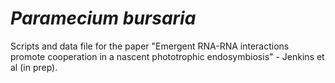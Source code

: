 # *Paramecium bursaria*

Scripts and data file for the paper "Emergent RNA-RNA interactions promote cooperation in a nascent phototrophic endosymbiosis" - Jenkins et al (in prep).
